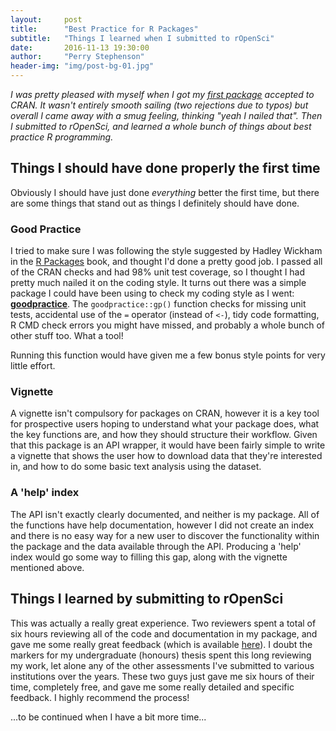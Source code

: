 ```yaml
---
layout:     post
title:      "Best Practice for R Packages"
subtitle:   "Things I learned when I submitted to rOpenSci"
date:       2016-11-13 19:30:00
author:     "Perry Stephenson"
header-img: "img/post-bg-01.jpg"
---
```


_I was pretty pleased with myself when I got my [first package](https://cran.r-project.org/package=refimpact) accepted to CRAN. It wasn't entirely smooth sailing (two rejections due to typos) but overall I came away with a smug feeling, thinking "yeah I nailed that". Then I submitted to rOpenSci, and learned a whole bunch of things about best practice R programming._


## Things I should have done properly the first time

Obviously I should have just done *everything* better the first time, but there are some things that stand out as things I definitely should have done.

### Good Practice
I tried to make sure I was following the style suggested by Hadley Wickham in the [R Packages](http://r-pkgs.had.co.nz/style.html) book, and thought I'd done a pretty good job. I passed all of the CRAN checks and had 98% unit test coverage, so I thought I had pretty much nailed it on the coding style. It turns out there was a simple package I could have been using to check my coding style as I went: [**goodpractice**](https://github.com/MangoTheCat/goodpractice). The `goodpractice::gp()` function checks for missing unit tests, accidental use of the `=` operator (instead of `<-`), tidy code formatting, R CMD check errors you might have missed, and probably a whole bunch of other stuff too. What a tool! 

Running this function would have given me a few bonus style points for very little effort.

### Vignette

A vignette isn't compulsory for packages on CRAN, however it is a key tool for prospective users hoping to understand what your package does, what the key functions are, and how they should structure their workflow. Given that this package is an API wrapper, it would have been fairly simple to write a vignette that shows the user how to download data that they're interested in, and how to do some basic text analysis using the dataset.

### A 'help' index

The API isn't exactly clearly documented, and neither is my package. All of the functions have help documentation, however I did not create an index and there is no easy way for a new user to discover the functionality within the package and the data available through the API. Producing a 'help' index would go some way to filling this gap, along with the vignette mentioned above.

## Things I learned by submitting to rOpenSci

This was actually a really great experience. Two reviewers spent a total of six hours reviewing all of the code and documentation in my package, and gave me some really great feedback (which is available [here](https://github.com/ropensci/onboarding/issues/78)). I doubt the markers for my undergraduate (honours) thesis spent this long reviewing my work, let alone any of the other assessments I've submitted to various institutions over the years. These two guys just gave me six hours of their time, completely free, and gave me some really detailed and specific feedback. I highly recommend the process!

...to be continued when I have a bit more time...

